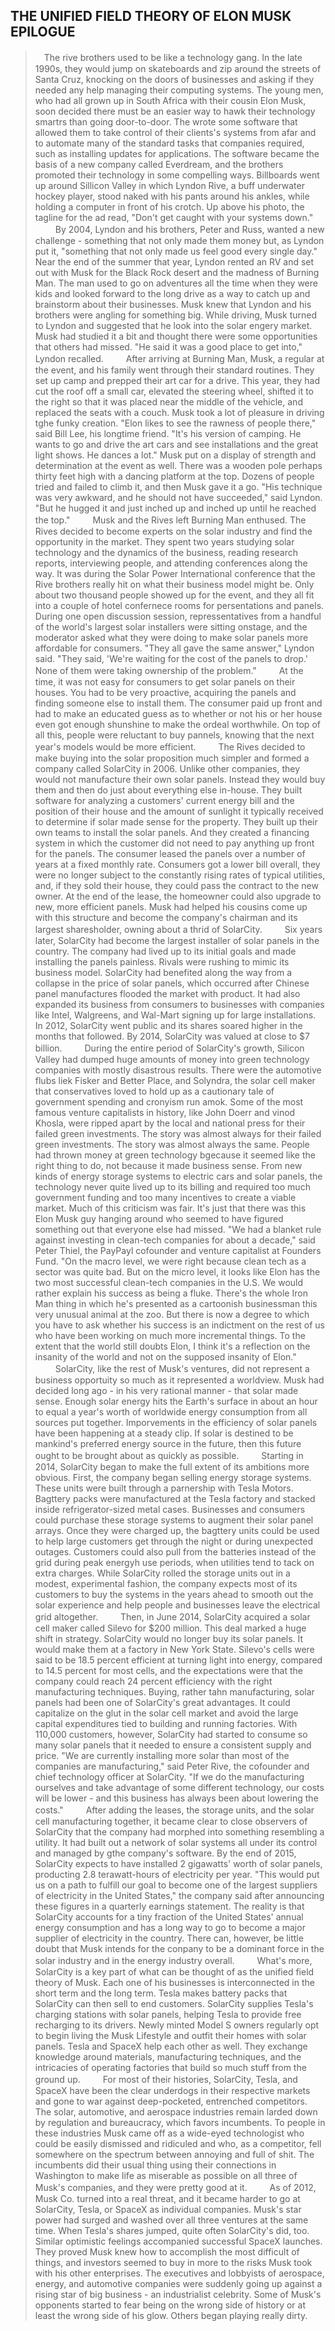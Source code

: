 THE UNIFIED FIELD THEORY OF ELON MUSK EPILOGUE
---

>　The rive brothers used to be like a technology gang. In the late 1990s, they would jump on skateboards and zip around the streets of Santa Cruz, knocking on the doors of businesses and asking if they needed any help managing their computing systems. The young men, who had all grown up in South Africa with their cousin Elon Musk, soon decided there must be an easier way to hawk their technology smartrs than going door-to-door. The wrote some software that allowed them to take control of their clients's systems from afar and to automate many of the standard tasks that companies required, such as installing updates for applications. The software became the basis of a new company called Everdream, and the brothers promoted their technology in some compelling ways. Billboards went up around Sillicon Valley in which Lyndon Rive, a buff underwater hockey player, stood naked with his pants around his ankles, while holding a computer in front of his crotch. Up above his photo, the tagline for the ad read, "Don't get caught with your systems down."
>　
>　By 2004, Lyndon and his brothers, Peter and Russ, wanted a new challenge - something that not only made them money but, as Lyndon put it, "something that not only made us feel good every single day." Near the end of the summer that year, Lyndon rented an RV and set out with Musk for the Black Rock desert and the madness of Burning Man. The man used to go on adventures all the time when they were kids and looked forward to the long drive as a way to catch up and brainstorm about their businesses. Musk knew that Lyndon and his brothers were angling for something big. While driving, Musk turned to Lyndon and suggested that he look into the solar engery market. Musk had studied it a bit and thought there were some opportunities that others had missed. "He said it was a good place to get into," Lyndon recalled.
>　
>　After arriving at Burning Man, Musk, a regular at the event, and his family went through their standard routines. They set up camp and prepped their art car for a drive. This year, they had cut the roof off a small car, elevated the steering wheel, shifted it to the right so that it was placed near the middle of the vehicle, and replaced the seats with a couch. Musk took a lot of pleasure in driving tghe funky creation. "Elon likes to see the rawness of people there," said Bill Lee, his longtime friend. "It's his version of camping. He wants to go and drive the art cars and see installations and the great light shows. He dances a lot." Musk put on a display of strength and determination at the event as well. There was a wooden pole perhaps thirty feet high with a dancing platform at the top. Dozens of people tried and failed to climb it, and then Musk gave it a go. "His technique was very awkward, and he should not have succeeded," said Lyndon. "But he hugged it and just inched up and inched up until he reached the top."
>　
>　Musk and the Rives left Burning Man enthused. The Rives decided to become experts on the solar industry and find the opportunity in the market. They spent two years studying solar technology and the dynamics of the business, reading research reports, interviewing people, and attending conferences along the way. It was during the Solar Power International conference that the Rive brothers really hit on what their business model might be. Only about two thousand people showed up for the event, and they all fit into a couple of hotel confernece rooms for persentations and panels. During one open discussion session, repressentatives from a handful of the world's largest solar installers were sitting onstage, and the moderator asked what they were doing to make solar panels more affordable for consumers. "They all gave the same answer," Lyndon said. "They said, 'We're waiting for the cost of the panels to drop.' None of them were taking ownership of the problem."
>　
>　At the time, it was not easy for consumers to get solar panels on their houses. You had to be very proactive, acquiring the panels and finding someone else to install them. The consumer paid up front and had to make an educated guess as to whether or not his or her house even got enough shunshine to make the ordeal worthwhile. On top of all this, people were reluctant to buy pannels, knowing that the next year's models would be more efficient.
>　
>　The Rives decided to make buying into the solar proposition much simpler and formed a company called SolarCity in 2006. Unlike other companies, they would not manufacture their own solar panels. Instead they would buy them and then do just about everything else in-house. They built software for analyzing a customers' current energy bill and the position of their house and the amount of sunlight it typically received to determine if solar made sense for the property. They built up their own teams to install the solar panels. And they created a financing system in which the customer did not need to pay anything up front for the panels. The consumer leased the panels over a number of years at a fixed monthly rate. Consumers got a lower bill overall, they were no longer subject to the constantly rising rates of typical utilities, and, if they sold their house, they could pass the contract to the new owner. At the end of the lease, the homeowner could also upgrade to new, more efficient panels. Musk had helped his cousins come up with this structure and become the company's chairman and its largest sharesholder, owning about a thrid of SolarCity.
>　
>　Six years later, SolarCity had become the largest installer of solar panels in the country. The company had lived up to its initial goals and made installing the panels painless. Rivals were rushing to mimic its business model. SolarCity had benefited along the way from a collapse in the price of solar panels, which occurred after Chinese panel manufactures flooded the market with product. It had also expanded its business from consumers to businesses with companies like Intel, Walgreens, and Wal-Mart signing up for large installations. In 2012, SolarCity went public and its shares soared higher in the months that followed. By 2014, SolarCity was valued at close to $7 billion.
>　
>　During the entire period of SolarCity's growth, Silicon Valley had dumped huge amounts of money into green technology companies with mostly disastrous results. There were the automotive flubs liek Fisker and Better Place, and Solyndra, the solar cell maker that conservatives loved to hold up as a cautionary tale of government spending and cronyism run amok. Some of the most famous venture capitalists in history, like John Doerr and vinod Khosla, were ripped apart by the local and national press for their failed green investments. The story was almost always for their failed green investments. The story was almost always the same. People had thrown money at green technology bgecause it seemed like the right thing to do, not because it made business sense. From new kinds of energy storage systems to electric cars and solar panels, the technology never quite lived up to its billing and required too much government funding and too many incentives to create a viable market. Much of this criticism was fair. It's just that there was this Elon Musk guy hanging around who seemed to have figured something out that everyone else had missed. "We had a blanket rule against investing in clean-tech companies for about a decade," said Peter Thiel, the PayPayl cofounder and venture capitalist at Founders Fund. "On the macro level, we were right because clean tech as a sector was quite bad. But on the micro level, it looks like Elon has the two most successful clean-tech companies in the U.S. We would rather explain his success as being a fluke. There's the whole Iron Man thing in which he's presented as a cartoonish businessman this very unusual animal at the zoo. But there is now a degree to which you have to ask whether his success is an indictment on the rest of us who have been working on much more incremental things. To the extent that the world still doubts Elon, I think it's a reflection on the insanity of the world and not on the supposed insanity of Elon."
>　
>　SolarCity, like the rest of Musk's ventures, did not represent a business opportuity so much as it represented a worldview. Musk had decided long ago - in his very rational manner - that solar made sense. Enough solar energy hits the Earth's surface in about an hour to equal a year's worth of worldwide energy consumption from all sources put together. Imporvements in the efficiency of solar panels have been happening at a steady clip. If solar is destined to be mankind's preferred energy source in the future, then this future ought to be brought about as quickly as possible.
>　
>　Starting in 2014, SolarCity began to make the full extent of its ambitions more obvious. First, the company began selling energy storage systems. These units were built through a parnership with Tesla Motors. Bagttery packs were manufactured at the Tesla factory and stacked inside refrigerator-sized metal cases. Businesses and consumers could purchase these storage systems to augment their solar panel arrays. Once they were charged up, the bagttery units could be used to help large customers get through the night or during unexpected outages. Customers could also pull from the batteries instead of the grid during peak energyh use periods, when utilities tend to tack on extra charges. While SolarCity rolled the storage units out in a modest, experimental fashion, the company expects most of its customers to buy the systems in the years ahead to smooth out the solar experience and help people and businesses leave the electrical grid altogether.
>　
>　Then, in June 2014, SolarCity acquired a solar cell maker called Silevo for $200 million. This deal marked a huge shift in strategy. SolarCity would no longer buy its solar panels. It would make them at a factory in New York State. Silevo's cells were said to be 18.5 percent efficient at turning light into energy, compared to 14.5 percent for most cells, and the expectations were that the company could reach 24 percent efficiency with the right manufacturing techniques. Buying, rather tahn manufacturing, solar panels had been one of SolarCity's great advantages. It could capitalize on the glut in the solar cell market and avoid the large capital expenditures tied to building and running factories. With 110,000 customers, however, SolarCity had started to consume so many solar panels that it needed to ensure a consistent supply and price. "We are currently installing more solar than most of the companies are manufacturing," said Peter Rive, the cofounder and chief technology officer at SolarCity. "If we  do the manufacturing ourselves and take advantage of some different technology, our costs will be lower - and this business has always been about lowering the costs."
>　
>　After adding the leases, the storage units, and the solar cell manufacturing together, it became clear to close observers of SolarCity that the company had morphed into something resembling a utility. It had built out a network of solar systems all under its control and managed by gthe company's software. By the end  of 2015, SolarCity expects to have installed 2 gigawatts' worth of solar panels, producting 2.8 terawatt-hours of electricity per year. "This would put us on a path to fulfill our goal to become one of the largest suppliers of electricity in the United States," the company said after announcing these figures in a quarterly earnings statement. The reality is that SolarCity accounts for a tiny fraction of the United States' annual energy consumption and has a long way to go to become a major supplier of electricity in the country. There can, however, be little doubt that Musk intends for the conpany to be a dominant force in the solar industry and in the energy industry overall.
>　
>　What's more, SolarCity is a key part of what can be thought of as the unified field theory of Musk. Each one of his businesses is interconnected in the short term and the long term. Tesla makes battery packs that SolarCity can then sell to end customers. SolarCity supplies Tesla's charging stations with solar panels, helping Tesla to provide free recharging to its drivers. Newly minted Model S owners regularly opt to begin living the Musk Lifestyle and outfit their homes with solar panels. Tesla and SpaceX help each other as well. They exchange knowledge around materials, manufacturing techniques, and the intricacies of operating factories that build so much stuff from the ground up.
>　
>　For most of their histories, SolarCity, Tesla, and SpaceX have been the clear underdogs in their respective markets and gone to war against deep-pocketed, entrenched competitors. The solar, automotive, and aerospace industries remain larded down by regulation and bureaucracy, which favors incumbents. To people in these industries Musk came off as a wide-eyed technologist who could be easily dismissed and ridiculed and who, as a competitor, fell somewhere on the spectrum between annoying and full of shit. The incumbents did their usual thing using their connections in Washington to make life as miserable as possible on all three of Musk's companies, and they were pretty good at it.
>　
>　As of 2012, Musk Co. turned into a real threat, and it became harder to go at SolarCity, Tesla, or SpaceX as individual companies. Musk's star power had surged and washed over all three ventures at the same time. When Tesla's shares jumped, quite often SolarCity's did, too. Similar optimistic feelings accompanied successful SpaceX launches. They proved Musk knew how to accomplish the most difficult of things, and investors seemed to buy in more to the risks Musk took with his other enterprises. The executives and lobbyists of aerospace, energy, and automotive companies were suddenly going up against a rising star of big business - an industrialist celebrity. Some of Musk's opponents started to fear being on the wrong side of history or at least the wrong side of his glow. Others began playing really dirty.